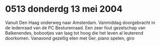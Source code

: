 # 0513 donderdg 13 mei 2004
Vanuit Den Haag onderweg naar Amsterdam. Vanmiddag doorgebracht in de ledenraad van de PC Besturenraad. Een zeer fout gezelschap van Balkenendes, bobootjes van laag tot hoog die het leven al leuterend doorkomen. Vanavond gezellig eten met Ger, piano spelen, giro
